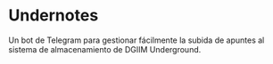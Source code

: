 # Undernotes

Un bot de Telegram para gestionar fácilmente la subida de apuntes al sistema de
almacenamiento de DGIIM Underground.
